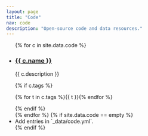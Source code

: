 ```yaml
---
layout: page
title: "Code"
nav: code
description: "Open-source code and data resources."
---
```


<ul class="cards">
{% for c in site.data.code %}
  <li class="card">
    <h3 class="card-title"><a href="{{ c.url }}" target="_blank" rel="noopener">{{ c.name }}</a></h3>
    <p class="card-desc">{{ c.description }}</p>
    {% if c.tags %}<p class="card-tags">{% for t in c.tags %}<span class="tag">{{ t }}</span>{% endfor %}</p>{% endif %}
  </li>
{% endfor %}
{% if site.data.code == empty %}
  <li class="card dim">Add entries in `_data/code.yml`.</li>
{% endif %}
</ul>
